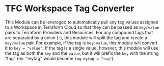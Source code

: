 # TFC Workspace Tag Converter

This Module can be leveraged to automatically pull any tag values assigned to a Workspace in Terraform Cloud so that they can be passed as `key/value` pairs to Terraform Providers and Resources.  For any compound tags that are separated by a colon (`:`), this module will split the tag and create a `key/value` pair.  For example, if the tag is `key:value`, this module will convert it to `key = "value"`.  If the tag is a single value, however, this module will use the tag as both the `key` and the `value`, but it will prefix the `key` with the string "tag" (ex. "mytag" would become `tag-mytag = "tag"`).  
